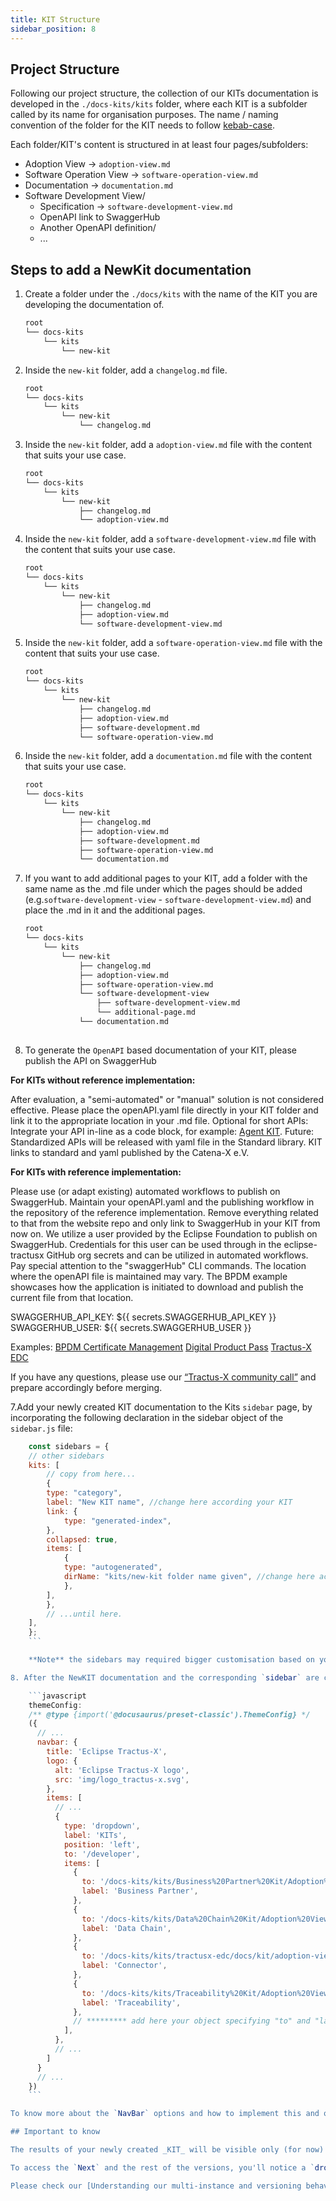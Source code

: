 ```yaml
---
title: KIT Structure
sidebar_position: 8
---
```

## Project Structure

Following our project structure, the collection of our KITs documentation is developed in the `./docs-kits/kits` folder, where each KIT is a subfolder called by its name for organisation purposes. The name / naming convention of the folder for the KIT needs to follow [kebab-case](https://juniortoexpert.com/en/naming-convention/).

Each folder/KIT's content is structured in at least four pages/subfolders:

- Adoption View -> `adoption-view.md`
- Software Operation View -> `software-operation-view.md`
- Documentation -> `documentation.md`
- Software Development View/
  - Specification -> `software-development-view.md`
  - OpenAPI link to SwaggerHub
  - Another OpenAPI definition/
  - ...

## Steps to add a NewKit documentation

1. Create a folder under the `./docs/kits` with the name of the KIT you are developing the documentation of.

    ```md
    root
    └── docs-kits
        └── kits
            └── new-kit
    ```

2. Inside the `new-kit` folder, add a `changelog.md` file.

    ```md
    root
    └── docs-kits
        └── kits
            └── new-kit
                └── changelog.md

3. Inside the `new-kit` folder, add a `adoption-view.md` file with the content that suits your use case.

    ```md
    root
    └── docs-kits
        └── kits
            └── new-kit
                ├── changelog.md
                └── adoption-view.md
    ```

4. Inside the `new-kit` folder, add a `software-development-view.md` file with the content that suits your use case.

    ```md
    root
    └── docs-kits
        └── kits
            └── new-kit
                ├── changelog.md
                ├── adoption-view.md
                └── software-development-view.md
    ```

5. Inside the `new-kit` folder, add a `software-operation-view.md` file with the content that suits your use case.

    ```md
    root
    └── docs-kits
        └── kits
            └── new-kit
                ├── changelog.md
                ├── adoption-view.md
                ├── software-development.md
                └── software-operation-view.md
    ```

6. Inside the `new-kit` folder, add a `documentation.md` file with the content that suits your use case.

    ```md
    root
    └── docs-kits
        └── kits
            └── new-kit
                ├── changelog.md
                ├── adoption-view.md
                ├── software-development.md
                ├── software-operation-view.md
                └── documentation.md 

7. If you want to add additional pages to your KIT, add a folder with the same name as the .md file under which the pages should be added (e.g.`software-development-view` - `software-development-view.md`) and place the .md in it and the additional pages.

    ```md
    root
    └── docs-kits
        └── kits
            └── new-kit
                ├── changelog.md
                ├── adoption-view.md
                ├── software-operation-view.md
                └── software-development-view
                    ├── software-development-view.md
                    └── additional-page.md
                └── documentation.md
                    
    ```

8. To generate the `OpenAPI` based documentation of your KIT, please publish the API on SwaggerHub

**For KITs without reference implementation:**

After evaluation, a "semi-automated" or "manual" solution is not considered effective.
Please place the openAPI.yaml file directly in your KIT folder and link it to the appropriate location in your .md file.
Optional for short APIs: Integrate your API in-line as a code block, for example: [Agent KIT](https://eclipse-tractusx.github.io/docs-kits/kits/knowledge-agents/development-view/api/agent/agent-get/).
Future: Standardized APIs will be released with yaml file in the Standard library. KIT links to standard and yaml published by the Catena-X e.V.

**For KITs with reference implementation:**

Please use (or adapt existing) automated workflows to publish on SwaggerHub. Maintain your openAPI.yaml and the publishing workflow in the repository of the reference implementation. Remove everything related to that from the website repo and only link to SwaggerHub in your KIT from now on. We utilize a user provided by the Eclipse Foundation to publish on SwaggerHub. Credentials for this user can be used through in the eclipse-tractusx GitHub org secrets and can be utilized in automated workflows. Pay special attention to the "swaggerHub" CLI commands. The location where the openAPI file is maintained may vary. The BPDM example showcases how the application is initiated to download and publish the current file from that location.

SWAGGERHUB_API_KEY: ${{ secrets.SWAGGERHUB_API_KEY }}
      SWAGGERHUB_USER: ${{ secrets.SWAGGERHUB_USER }}

Examples:
[BPDM Certificate Management](https://github.com/eclipse-tractusx/bpdm-certificate-management/blob/main/.github/workflows/publish-swagger-hub.yaml)
[Digital Product Pass](https://github.com/eclipse-tractusx/digital-product-pass/blob/main/.github/workflows/publish-swagger-hub.yaml)
[Tractus-X EDC](https://github.com/eclipse-tractusx/tractusx-edc/blob/main/.github/workflows/publish-swaggerhub.yaml)

If you have any questions, please use our [“Tractus-X community call”](https://eclipse-tractusx.github.io/community/open-meetings) and prepare accordingly before merging.

7.Add your newly created KIT documentation to the Kits `sidebar` page, by incorporating the following declaration in the sidebar object of the `sidebar.js` file:

```javascript
    const sidebars = {
    // other sidebars
    kits: [
        // copy from here...
        {
        type: "category",
        label: "New KIT name", //change here according your KIT
        link: {
            type: "generated-index",
        },
        collapsed: true,
        items: [
            {
            type: "autogenerated",
            dirName: "kits/new-kit folder name given", //change here according your KIT
            },
        ],
        },
        // ...until here.
    ],
    };
    ```

    **Note** the sidebars may required bigger customisation based on your requirements, for that matters consult the [official documentation](https://docusaurus.io/docs/2.2.0/sidebar)

8. After the NewKIT documentation and the corresponding `sidebar` are created, you would want to make it accessible from the `NavBar` of the page. More specifically under the `KITs dropdown menu`. This is easily handled by `Docusaurus` in the `docusaurus.config.js` file, where you'll need to add to the existing `navbar` object your newly created `route` and `label` (name of kit) to be added as a `dropdown` menu item. More specifically in:

    ```javascript
    themeConfig:
    /** @type {import('@docusaurus/preset-classic').ThemeConfig} */
    ({
      // ...
      navbar: {
        title: 'Eclipse Tractus-X',
        logo: {
          alt: 'Eclipse Tractus-X logo',
          src: 'img/logo_tractus-x.svg',
        },
        items: [
          // ...
          {
            type: 'dropdown',
            label: 'KITs',
            position: 'left',
            to: '/developer',
            items: [
              {
                to: '/docs-kits/kits/Business%20Partner%20Kit/Adoption%20View',
                label: 'Business Partner',
              },
              {
                to: '/docs-kits/kits/Data%20Chain%20Kit/Adoption%20View',
                label: 'Data Chain',
              },
              {
                to: '/docs-kits/kits/tractusx-edc/docs/kit/adoption-view/Adoption%20View',
                label: 'Connector',
              },
              {
                to: '/docs-kits/kits/Traceability%20Kit/Adoption%20View%20Traceability%20Kit',
                label: 'Traceability',
              },
              // ********* add here your object specifying "to" and "label" *********** 
            ],
          },
          // ...
        ]
      }
      // ...
    })
    ```

To know more about the `NavBar` options and how to implement this and other features in it please check the [Docusaurus - NavBar Documentation](https://docusaurus.io/docs/2.2.0/api/themes/configuration#navbar-dropdown)

## Important to know

The results of your newly created _KIT_ will be visible only (for now) in the `Next` version of the documentation. When a `new version` is due to be created, all of your additions plus the ones from other _KITs_ will be taking part of said new released. To understand more about how `Docusaurus` handle the [versioning](https://docusaurus.io/docs/2.2.0/versioning) and more specifically the [versioning of multi-instance](https://docusaurus.io/docs/2.2.0/docs-multi-instance) projects, please check the official documentation.

To access the `Next` and the rest of the versions, you'll notice a `dropdown` menu with all of them in the `top-right` corner of the `NavBar` that is only been displayed when the user is navigating any of the existing `KITs`.

Please check our [Understanding our multi-instance and versioning behaviour](/docs/website-guidelines/understanding-multi-instance_versioning) page, where we explain a little bit more in deep the structure of the project, the different instances of documentation, how to create versions and how the conditional rendering of the `versions dropdown` menu is been handled.
